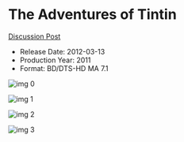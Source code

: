 # The Adventures of Tintin

[Discussion Post](https://www.avsforum.com/threads/bass-eq-for-filtered-movies.2995212/post-57647818)

* Release Date: 2012-03-13
* Production Year: 2011
* Format: BD/DTS-HD MA 7.1

![img 0](https://i.imgur.com/XDa6ufS.jpg)

![img 1](https://i.imgur.com/wOoE90I.png)

![img 2](https://i.imgur.com/4Dy0tZD.jpg)

![img 3](https://i.imgur.com/qZxPCN4.jpg)

